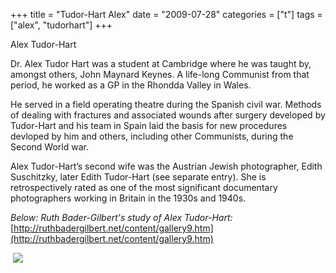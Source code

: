 +++
title = "Tudor-Hart Alex"
date = "2009-07-28"
categories = ["t"]
tags = ["alex", "tudorhart"]
+++

Alex Tudor-Hart



Dr. Alex Tudor Hart was a student at Cambridge where he was taught by, amongst others, John Maynard Keynes. A life-long Communist from that period, he worked as a GP in the Rhondda Valley in Wales.

He served in a field operating theatre during the Spanish civil war. Methods of dealing with fractures and associated wounds after surgery developed by Tudor-Hart and his team in Spain laid the basis for new procedures devloped by him and others, including other Communists, during the Second World war.

Alex Tudor-Hart’s second wife was the Austrian Jewish photographer, Edith Suschitzky, later Edith Tudor-Hart (see separate entry). She is retrospectively rated as one of the most significant documentary photographers working in Britain in the 1930s and 1940s.



_Below: Ruth Bader-Gilbert's study of Alex Tudor-Hart:_ [http://ruthbadergilbert.net/content/gallery9.htm](http://ruthbadergilbert.net/content/gallery9.htm)

 ![](http://79.170.40.183/grahamstevenson.me.uk/images/stories/tudor%20hart%20alex%20by%20ruth%20bader%20gilbert.jpg)
